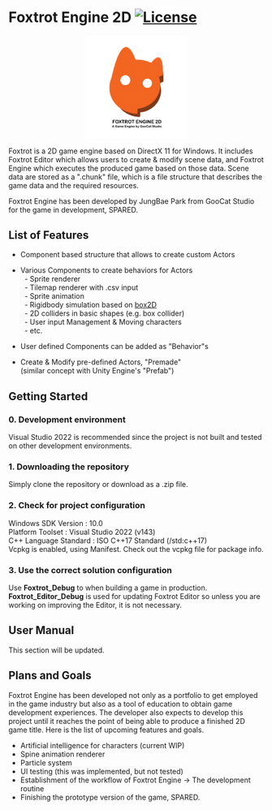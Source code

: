 # Foxtrot Engine 2D [![License](https://img.shields.io/badge/license-GNUGPLv3-green)](./LICENSE)

<p align="center">
<img src="./Assets/Logo/FoxtrotEngine_LOGO.png" width="40%" height="40%" title="LOGO"/>
</p>

Foxtrot is a 2D game engine based on DirectX 11 for Windows.
It includes Foxtrot Editor which allows users to create & modify scene data, and Foxtrot Engine which executes the produced game based on those data. Scene data are stored as a ".chunk" file, which is a file structure that describes the game data and the required resources.

Foxtrot Engine has been developed by JungBae Park from GooCat Studio for the game in development, SPARED.

## List of Features
- Component based structure that allows to create custom Actors<br>

- Various Components to create behaviors for Actors<br>
&nbsp; - Sprite renderer <br>
&nbsp; - Tilemap renderer with .csv input <br>
&nbsp; - Sprite animation<br>
&nbsp; - Rigidbody simulation based on [box2D](https://box2d.org/) <br>
&nbsp; - 2D colliders in basic shapes (e.g. box collider) <br>
&nbsp; - User input Management & Moving characters<br>
&nbsp; - etc.<br>

- User defined Components can be added as "Behavior"s<br>

- Create & Modify pre-defined Actors, "Premade" <br> (similar concept with Unity Engine's "Prefab") 

## Getting Started
### 0. Development environment
Visual Studio 2022 is recommended since the project is not built and tested on other development environments.
### 1. Downloading the repository
Simply clone the repository or download as a .zip file.
### 2. Check for project configuration

Windows SDK Version : 10.0 <br>
Platform Toolset : Visual Studio 2022 (v143) <br>
C++ Language Standard : ISO C++17 Standard (/std:c++17) <br>
Vcpkg is enabled, using Manifest. Check out the vcpkg file for package info.

### 3. Use the correct solution configuration
Use **Foxtrot_Debug** to when building a game in production. <br>
**Foxtrot_Editor_Debug** is used for updating Foxtrot Editor so unless you are working on improving the Editor, it is not necessary.

## User Manual
This section will be updated.

## Plans and Goals
Foxtrot Engine has been developed not only as a portfolio to get employed in the game industry but also as a tool of education to obtain game development experiences. The developer also expects to develop this project until it reaches the point of being able to produce a finished 2D game title. Here is the list of upcoming features and goals.

- Artificial intelligence for characters (current WIP)<br>
- Spine animation renderer <br>
- Particle system<br>
- UI testing (this was implemented, but not tested)<br>
- Establishment of the workflow of Foxtrot Engine -> The development routine <br>
- Finishing the prototype version of the game, SPARED.